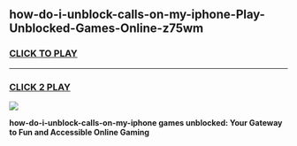 
## how-do-i-unblock-calls-on-my-iphone-Play-Unblocked-Games-Online-z75wm
<h3>
<a href="https://premium76.site?title=how-do-i-unblock-calls-on-my-iphone&ref=25A">CLICK TO PLAY</a></h3>
<hr>

<h3>
<a href="https://premium76.site?title=how-do-i-unblock-calls-on-my-iphone&ref=25A">CLICK 2 PLAY</a>
  
</h3>

<a href="https://premium76.site?title=how-do-i-unblock-calls-on-my-iphone&ref=25A"><img src="https://clearcache.store/games.png"></a>


**how-do-i-unblock-calls-on-my-iphone games unblocked: Your Gateway to Fun and Accessible Online Gaming**
